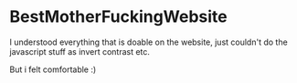 # BestMotherFuckingWebsite

I understood everything that is doable on the website, just couldn't do the javascript stuff as invert contrast etc. 

But i felt comfortable :) 

